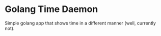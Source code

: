 # Golang Time Daemon
Simple golang app that shows time in a different manner (well, currently not).

